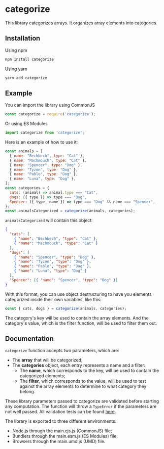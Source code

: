 # categorize

This library categorizes arrays. It organizes array elements into categories.

## Installation

Using npm

```sh
npm install categorize
```

Using yarn

```sh
yarn add categorize
```

## Example

You can import the library using CommonJS

```js
const categorize = require('categorize');
```

Or using ES Modules

```js
import categorize from 'categorize';
```

Here is an example of how to use it:

```js
const animals = [
  { name: "Bechbech", type: "Cat" },
  { name: "Machmouch", type: "Cat" },
  { name: "Spencer", type: "Dog" },
  { name: "Tyzon", type: "Dog" },
  { name: "Pablo", type: "Dog" },
  { name: "Luna", type: "Dog" },
];
const categories = {
  cats: (animal) => animal.type === "Cat",
  dogs: ({ type }) => type === "Dog",
  Spencer: ({ type, name }) => type === "Dog" && name === "Spencer",
};
const animalsCategorized = categorize(animals, categories);
```

`animalsCategorized` will contain this object:

```json
{
  "cats": [
    { "name": "Bechbech", "type": "Cat" },
    { "name": "Machmouch", "type": "Cat" }
  ],
  "dogs": [
    { "name": "Spencer", "type": "Dog" },
    { "name": "Tyzon", "type": "Dog" },
    { "name": "Pablo", "type": "Dog" },
    { "name": "Luna", "type": "Dog" }
  ],
  "Spencer": [{ "name": "Spencer", "type": "Dog" }]
}
```

With this format, you can use object destructuring to have you elements categorized inside their own variables, like this:

```js
const { cats, dogs } = categorize(animals, categories);
```

The category's key will be used to contain the array elements. And the category's value, which is the filter function, will be used to filter them out.

## Documentation

`categorize` function accepts two parameters, which are:

- The **array** that will be categorized;
- The **categories** object, each entry represents a name and a filter:
  - The **name**, which corresponds to the key, will be used to contain the categorized elements;
  - The **filter**, which corresponds to the value, will be used to test against the array elements to determine to what category they belong.

These library parameters passed to categorize are validated before starting any computation.
The function will throw a `TypeError` if the parameters are not well passed.
All validation tests can be found [here](src/lib/validate.test.js).

The library is exported to three different environments:

- Node.js through the main.cjs.js (CommonJS) file;
- Bundlers through the main.esm.js (ES Modules) file;
- Browsers through the main.umd.js (UMD) file.
